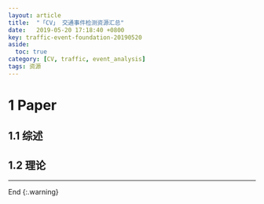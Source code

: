 ```yaml
---
layout: article
title:  "「CV」 交通事件检测资源汇总"
date:   2019-05-20 17:18:40 +0800
key: traffic-event-foundation-20190520
aside:
  toc: true
category: [CV, traffic, event_analysis]
tags: 资源
---
```



<!--more-->

# 1 Paper
## 1.1 综述

## 1.2 理论


-------------------  
End
{:.warning}  
